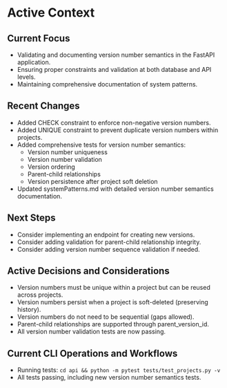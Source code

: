 # Active Context

## Current Focus

- Validating and documenting version number semantics in the FastAPI application.
- Ensuring proper constraints and validation at both database and API levels.
- Maintaining comprehensive documentation of system patterns.

## Recent Changes

- Added CHECK constraint to enforce non-negative version numbers.
- Added UNIQUE constraint to prevent duplicate version numbers within projects.
- Added comprehensive tests for version number semantics:
  - Version number uniqueness
  - Version number validation
  - Version ordering
  - Parent-child relationships
  - Version persistence after project soft deletion
- Updated systemPatterns.md with detailed version number semantics documentation.

## Next Steps

- Consider implementing an endpoint for creating new versions.
- Consider adding validation for parent-child relationship integrity.
- Consider adding version number sequence validation if needed.

## Active Decisions and Considerations

- Version numbers must be unique within a project but can be reused across projects.
- Version numbers persist when a project is soft-deleted (preserving history).
- Version numbers do not need to be sequential (gaps allowed).
- Parent-child relationships are supported through parent_version_id.
- All version number validation tests are now passing.

## Current CLI Operations and Workflows

- Running tests: `cd api && python -m pytest tests/test_projects.py -v`
- All tests passing, including new version number semantics tests.
